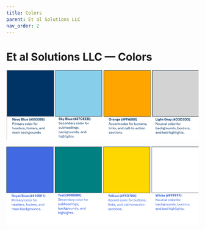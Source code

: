 ```yaml
---
title: Colors
parent: Et al Solutions LLC
nav_order: 2
---
```


# Et al Solutions LLC — Colors

![Pallet 1](./pallet_1_colors.png)

![Pallet 2](./pallet_2_colors.png)


